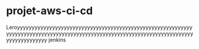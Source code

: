 # projet-aws-ci-cd
Leroyyyyyyyyyyyyyyyyyyyyyyyyyyyyyyyyyyyyyyyyyyyyyyyyyyyyyyyyyyyyyyyyyyyyyyyyyyyyyyyyyyyyyyyyyyyyyyyyyyyyyyyyyyyyyyyyyyyyyyyyyyyyyyyyyyyyyyyyyy jenkins
